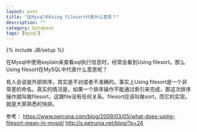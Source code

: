 ```yaml
---
layout: post
title: "在Mysql中Using filesort代表什么意思？"
description: ""
category: Database
tags: [mysql]
---
```

{% include JB/setup %}

在Mysql中使用explain来查看sql执行信息时，经常会看到Using filesort。那么Using filesort在MySQL中代表什么意思呢？

有人会说是外部排序，其实是不对或者不准确的。事实上Using filesort是一个非常差的命名。真实的情况是，如果一个排序操作不能通过索引来完成，那这次排序操作就叫做filesort，这跟file没有任何关系。filesort应该叫做sort，而它的实现，就是大家熟悉的快排。

参考：
https://www.percona.com/blog/2009/03/05/what-does-using-filesort-mean-in-mysql/
http://s.petrunia.net/blog/?p=24

